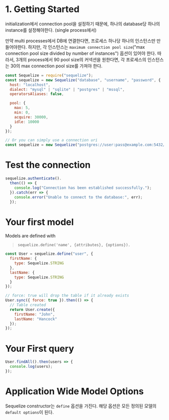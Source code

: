 # 1. Getting Started

initialization에서 connection pool을 설정하기 때문에, 하나의 database당 하나의 instance를 설정해야한다. (single process에서)

만약 multi processes에서 DB에 연결한다면, 프로세스 하나당 하나의 인스턴스만 만들어야한다. 하지만, 각 인스턴스는 `maximum connection pool size`("max connection pool size divided by number of instances") 옵션이 있어야 한다. 따라서, 3개의 process에서 90 pool size의 커넥션을 원한다면, 각 프로세스의 인스턴스는 30의 max connection pool size를 가져야 한다.

```javascript
const Sequelize = require("sequelize");
const sequelize = new Sequelize("database", "username", "password", {
  host: "localhost",
  dialect: "mysql" | "sqlite" | "postgres" | "mssql",
  operatorsAliases: false,

  pool: {
    max: 5,
    min: 0,
    acquire: 30000,
    idle: 10000
  }
});

// Or you can simply use a connection uri
const sequelize = new Sequelize("postgres://user:pass@example.com:5432/dbname");
```

# Test the connection

```javascript
sequelize.authenticate().
  then(() => {
    console.log("Connection has been established successfully.");
  }).catch(err => {
    console.error("Unable to connect to the database:", err);
  });
```

# Your first model

Models are defined with

> `sequelize.define('name', {attributes}, {options}).`

```javascript
const User = sequelize.define("user", {
  firstName: {
    type: Sequelize.STRING
  },
  lastName: {
    type: Sequelize.STRING
  }
});

// force: true will drop the table if it already exists
User.sync({ force: true }).then(() => {
  // Table created
  return User.create({
    firstName: "John",
    lastName: "Hancock"
  });
});
```

# Your First query

```javascript
User.findAll().then(users => {
  console.log(users);
});
```

# Application Wide Model Options

Sequelize constructor는 `define` 옵션을 가진다. 해당 옵션은 모든 정의된 모델의 `default options`이 된다.
